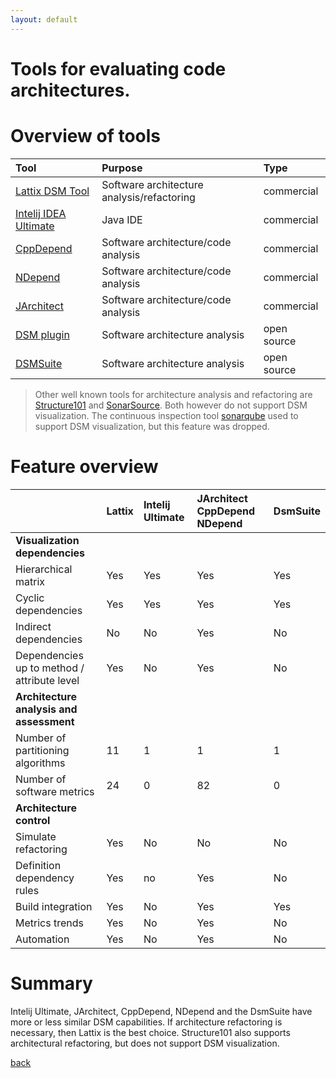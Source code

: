 ```yaml
---
layout: default
---
```


# Tools for evaluating code architectures.

# Overview of tools

| Tool		                                                | Purpose                                    | Type        |
|:----------------------------------------------------------|:-------------------------------------------|:------------|
| [Lattix DSM Tool](http://lattix.com/)                     | Software architecture analysis/refactoring | commercial  | 
| [Intelij IDEA Ultimate](https://www.jetbrains.com/idea/)  | Java IDE                                   | commercial  | 
| [CppDepend](https://www.cppdepend.com/)                   | Software architecture/code analysis        | commercial  | 
| [NDepend](https://www.ndepend.com/)                       | Software architecture/code analysis        | commercial  | 
| [JArchitect](https://www.jarchitect.com/)                 | Software architecture/code analysis        | commercial  | 
| [DSM plugin](https://github.com/tecsoft/dsm-vs-addin)     | Software architecture analysis             | open source | 
| [DSMSuite](https://dsmsuite.github.io/)                   | Software architecture analysis             | open source | 

> Other well known tools for architecture analysis and refactoring are [Structure101](http://structure101.com/) 
> and [SonarSource](https://www.sonarsource.com/). Both however do not support DSM visualization. 
> The continuous inspection tool [sonarqube](https://www.sonarqube.org/) used to support DSM visualization, but this feature was dropped. 

# Feature overview


|	                                          | Lattix | Intelij Ultimate  | JArchitect CppDepend NDepend | DsmSuite  |
|:--------------------------------------------|:-------|:---------|:-----------|:----------|
| **Visualization dependencies**              |        |          |            |           |           
| Hierarchical matrix	                      | Yes	   | Yes	  | Yes        | Yes	   |  
| Cyclic dependencies	                      | Yes    | Yes	  | Yes	       | Yes       |
| Indirect dependencies	                      | No	   | No	      | Yes	       | No        |	
| Dependencies up to method / attribute level | Yes	   | No	      | Yes	       | No        |	
| **Architecture analysis and assessment**    |        |          |            |           |
| Number of partitioning algorithms           | 11	   | 1	      | 1	       | 1         |
| Number of software metrics	              | 24	   | 0	      | 82	       | 0         |
| **Architecture control**                    |        |          |            |           |
| Simulate refactoring	                      | Yes    | No       | No	       | No        |
| Definition dependency rules	              | Yes	   | no       | Yes        | No        |
| Build integration	                          | Yes	   | No       | Yes	       | Yes	   |
| Metrics trends	                          | Yes    | No       | Yes        | No        |
| Automation	                              | Yes	   | No	      | Yes	       | No        |

# Summary

Intelij Ultimate, JArchitect, CppDepend, NDepend and the DsmSuite have more or less similar DSM capabilities.
If architecture refactoring is necessary, then Lattix is the best choice. 
Structure101 also supports architectural refactoring, but does not support DSM visualization. 

[back](about)